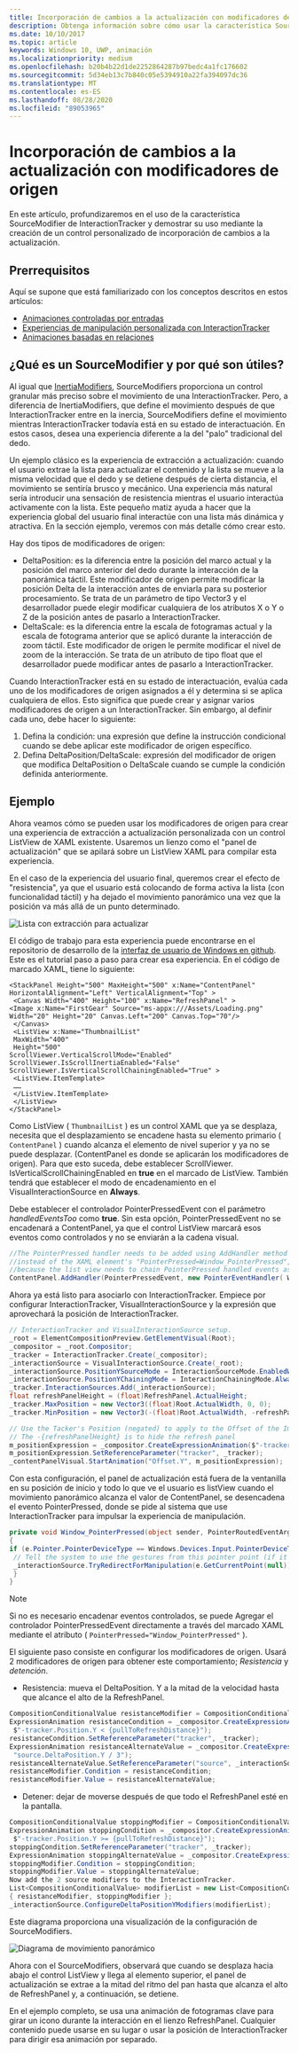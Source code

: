 ```yaml
---
title: Incorporación de cambios a la actualización con modificadores de origen
description: Obtenga información sobre cómo usar la característica SourceModifier de InteractionTracker para crear un control de extracción a actualización personalizado.
ms.date: 10/10/2017
ms.topic: article
keywords: Windows 10, UWP, animación
ms.localizationpriority: medium
ms.openlocfilehash: b20b4b22d1de2252864287b97bedc4a1fc176602
ms.sourcegitcommit: 5d34eb13c7b840c05e5394910a22fa394097dc36
ms.translationtype: MT
ms.contentlocale: es-ES
ms.lasthandoff: 08/28/2020
ms.locfileid: "89053965"
---
```

# <a name="pull-to-refresh-with-source-modifiers"></a>Incorporación de cambios a la actualización con modificadores de origen

En este artículo, profundizaremos en el uso de la característica SourceModifier de InteractionTracker y demostrar su uso mediante la creación de un control personalizado de incorporación de cambios a la actualización.

## <a name="prerequisites"></a>Prerrequisitos

Aquí se supone que está familiarizado con los conceptos descritos en estos artículos:

- [Animaciones controladas por entradas](input-driven-animations.md)
- [Experiencias de manipulación personalizada con InteractionTracker](interaction-tracker-manipulations.md)
- [Animaciones basadas en relaciones](relation-animations.md)

## <a name="what-is-a-sourcemodifier-and-why-are-they-useful"></a>¿Qué es un SourceModifier y por qué son útiles?

Al igual que [InertiaModifiers](inertia-modifiers.md), SourceModifiers proporciona un control granular más preciso sobre el movimiento de una InteractionTracker. Pero, a diferencia de InertiaModifiers, que define el movimiento después de que InteractionTracker entre en la inercia, SourceModifiers define el movimiento mientras InteractionTracker todavía está en su estado de interactuación. En estos casos, desea una experiencia diferente a la del "palo" tradicional del dedo.

Un ejemplo clásico es la experiencia de extracción a actualización: cuando el usuario extrae la lista para actualizar el contenido y la lista se mueve a la misma velocidad que el dedo y se detiene después de cierta distancia, el movimiento se sentiría brusco y mecánico. Una experiencia más natural sería introducir una sensación de resistencia mientras el usuario interactúa activamente con la lista. Este pequeño matiz ayuda a hacer que la experiencia global del usuario final interactúe con una lista más dinámica y atractiva. En la sección ejemplo, veremos con más detalle cómo crear esto.

Hay dos tipos de modificadores de origen:

- DeltaPosition: es la diferencia entre la posición del marco actual y la posición del marco anterior del dedo durante la interacción de la panorámica táctil. Este modificador de origen permite modificar la posición Delta de la interacción antes de enviarla para su posterior procesamiento. Se trata de un parámetro de tipo Vector3 y el desarrollador puede elegir modificar cualquiera de los atributos X o Y o Z de la posición antes de pasarlo a InteractionTracker.
- DeltaScale: es la diferencia entre la escala de fotogramas actual y la escala de fotograma anterior que se aplicó durante la interacción de zoom táctil. Este modificador de origen le permite modificar el nivel de zoom de la interacción. Se trata de un atributo de tipo float que el desarrollador puede modificar antes de pasarlo a InteractionTracker.

Cuando InteractionTracker está en su estado de interactuación, evalúa cada uno de los modificadores de origen asignados a él y determina si se aplica cualquiera de ellos. Esto significa que puede crear y asignar varios modificadores de origen a un InteractionTracker. Sin embargo, al definir cada uno, debe hacer lo siguiente:

1. Defina la condición: una expresión que define la instrucción condicional cuando se debe aplicar este modificador de origen específico.
1. Defina DeltaPosition/DeltaScale: expresión del modificador de origen que modifica DeltaPosition o DeltaScale cuando se cumple la condición definida anteriormente.

## <a name="example"></a>Ejemplo

Ahora veamos cómo se pueden usar los modificadores de origen para crear una experiencia de extracción a actualización personalizada con un control ListView de XAML existente. Usaremos un lienzo como el "panel de actualización" que se apilará sobre un ListView XAML para compilar esta experiencia.

En el caso de la experiencia del usuario final, queremos crear el efecto de "resistencia", ya que el usuario está colocando de forma activa la lista (con funcionalidad táctil) y ha dejado el movimiento panorámico una vez que la posición va más allá de un punto determinado.

![Lista con extracción para actualizar](images/animation/city-list.gif)

El código de trabajo para esta experiencia puede encontrarse en el repositorio de desarrollo de la [interfaz de usuario de Windows en github](https://github.com/microsoft/WindowsCompositionSamples). Este es el tutorial paso a paso para crear esa experiencia.
En el código de marcado XAML, tiene lo siguiente:

```xaml
<StackPanel Height="500" MaxHeight="500" x:Name="ContentPanel" HorizontalAlignment="Left" VerticalAlignment="Top" >
 <Canvas Width="400" Height="100" x:Name="RefreshPanel" >
<Image x:Name="FirstGear" Source="ms-appx:///Assets/Loading.png" Width="20" Height="20" Canvas.Left="200" Canvas.Top="70"/>
 </Canvas>
 <ListView x:Name="ThumbnailList"
 MaxWidth="400"
 Height="500"
ScrollViewer.VerticalScrollMode="Enabled" ScrollViewer.IsScrollInertiaEnabled="False" ScrollViewer.IsVerticalScrollChainingEnabled="True" >
 <ListView.ItemTemplate>
 ……
 </ListView.ItemTemplate>
 </ListView>
</StackPanel>
```

Como ListView ( `ThumbnailList` ) es un control XAML que ya se desplaza, necesita que el desplazamiento se encadene hasta su elemento primario ( `ContentPanel` ) cuando alcanza el elemento de nivel superior y ya no se puede desplazar. (ContentPanel es donde se aplicarán los modificadores de origen). Para que esto suceda, debe establecer ScrollViewer. IsVerticalScrollChainingEnabled en **true** en el marcado de ListView. También tendrá que establecer el modo de encadenamiento en el VisualInteractionSource en **Always**.

Debe establecer el controlador PointerPressedEvent con el parámetro _handledEventsToo_ como **true**. Sin esta opción, PointerPressedEvent no se encadenará a ContentPanel, ya que el control ListView marcará esos eventos como controlados y no se enviarán a la cadena visual.

```csharp
//The PointerPressed handler needs to be added using AddHandler method with the //handledEventsToo boolean set to "true"
//instead of the XAML element's "PointerPressed=Window_PointerPressed",
//because the list view needs to chain PointerPressed handled events as well.
ContentPanel.AddHandler(PointerPressedEvent, new PointerEventHandler( Window_PointerPressed), true);
```

Ahora ya está listo para asociarlo con InteractionTracker. Empiece por configurar InteractionTracker, VisualInteractionSource y la expresión que aprovechará la posición de InteractionTracker.

```csharp
// InteractionTracker and VisualInteractionSource setup.
_root = ElementCompositionPreview.GetElementVisual(Root);
_compositor = _root.Compositor;
_tracker = InteractionTracker.Create(_compositor);
_interactionSource = VisualInteractionSource.Create(_root);
_interactionSource.PositionYSourceMode = InteractionSourceMode.EnabledWithInertia;
_interactionSource.PositionYChainingMode = InteractionChainingMode.Always;
_tracker.InteractionSources.Add(_interactionSource);
float refreshPanelHeight = (float)RefreshPanel.ActualHeight;
_tracker.MaxPosition = new Vector3((float)Root.ActualWidth, 0, 0);
_tracker.MinPosition = new Vector3(-(float)Root.ActualWidth, -refreshPanelHeight, 0);

// Use the Tacker's Position (negated) to apply to the Offset of the Image.
// The -{refreshPanelHeight} is to hide the refresh panel
m_positionExpression = _compositor.CreateExpressionAnimation($"-tracker.Position.Y - {refreshPanelHeight} ");
m_positionExpression.SetReferenceParameter("tracker", _tracker);
_contentPanelVisual.StartAnimation("Offset.Y", m_positionExpression);
```

Con esta configuración, el panel de actualización está fuera de la ventanilla en su posición de inicio y todo lo que ve el usuario es listView cuando el movimiento panorámico alcanza el valor de ContentPanel, se desencadena el evento PointerPressed, donde se pide al sistema que use InteractionTracker para impulsar la experiencia de manipulación.

```csharp
private void Window_PointerPressed(object sender, PointerRoutedEventArgs e)
{
if (e.Pointer.PointerDeviceType == Windows.Devices.Input.PointerDeviceType.Touch) {
 // Tell the system to use the gestures from this pointer point (if it can).
 _interactionSource.TryRedirectForManipulation(e.GetCurrentPoint(null));
 }
}
```

> [!NOTE]
> Si no es necesario encadenar eventos controlados, se puede Agregar el controlador PointerPressedEvent directamente a través del marcado XAML mediante el atributo ( `PointerPressed="Window_PointerPressed"` ).

El siguiente paso consiste en configurar los modificadores de origen. Usará 2 modificadores de origen para obtener este comportamiento; _Resistencia_ y _detención_.

- Resistencia: mueva el DeltaPosition. Y a la mitad de la velocidad hasta que alcance el alto de la RefreshPanel.

```csharp
CompositionConditionalValue resistanceModifier = CompositionConditionalValue.Create (_compositor);
ExpressionAnimation resistanceCondition = _compositor.CreateExpressionAnimation(
 $"-tracker.Position.Y < {pullToRefreshDistance}");
resistanceCondition.SetReferenceParameter("tracker", _tracker);
ExpressionAnimation resistanceAlternateValue = _compositor.CreateExpressionAnimation(
 "source.DeltaPosition.Y / 3");
resistanceAlternateValue.SetReferenceParameter("source", _interactionSource);
resistanceModifier.Condition = resistanceCondition;
resistanceModifier.Value = resistanceAlternateValue;
```

- Detener: dejar de moverse después de que todo el RefreshPanel esté en la pantalla.

```csharp
CompositionConditionalValue stoppingModifier = CompositionConditionalValue.Create (_compositor);
ExpressionAnimation stoppingCondition = _compositor.CreateExpressionAnimation(
 $"-tracker.Position.Y >= {pullToRefreshDistance}");
stoppingCondition.SetReferenceParameter("tracker", _tracker);
ExpressionAnimation stoppingAlternateValue = _compositor.CreateExpressionAnimation("0");
stoppingModifier.Condition = stoppingCondition;
stoppingModifier.Value = stoppingAlternateValue;
Now add the 2 source modifiers to the InteractionTracker.
List<CompositionConditionalValue> modifierList = new List<CompositionConditionalValue>()
{ resistanceModifier, stoppingModifier };
_interactionSource.ConfigureDeltaPositionYModifiers(modifierList);
```

Este diagrama proporciona una visualización de la configuración de SourceModifiers.

![Diagrama de movimiento panorámico](images/animation/source-modifiers-diagram.png)

Ahora con el SourceModifiers, observará que cuando se desplaza hacia abajo el control ListView y llega al elemento superior, el panel de actualización se extrae a la mitad del ritmo del pan hasta que alcanza el alto de RefreshPanel y, a continuación, se detiene.

En el ejemplo completo, se usa una animación de fotogramas clave para girar un icono durante la interacción en el lienzo RefreshPanel. Cualquier contenido puede usarse en su lugar o usar la posición de InteractionTracker para dirigir esa animación por separado.
